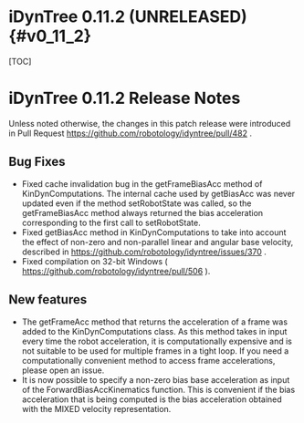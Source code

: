 iDynTree 0.11.2 (UNRELEASED)                                              {#v0_11_2}
========================

[TOC]

iDynTree 0.11.2 Release Notes
=========================

Unless noted otherwise, the changes in this patch release were introduced in Pull Request https://github.com/robotology/idyntree/pull/482 .

Bug Fixes
---------
* Fixed cache invalidation bug in the getFrameBiasAcc method of KinDynComputations. The internal
  cache used by getBiasAcc was never updated even if the method setRobotState was called, so the
  getFrameBiasAcc method always returned the bias acceleration corresponding to the first call to setRobotState.
* Fixed getBiasAcc method in KinDynComputations to take into account the effect of non-zero and non-parallel
  linear and angular base velocity, described in https://github.com/robotology/idyntree/issues/370 .
* Fixed compilation on 32-bit Windows ( https://github.com/robotology/idyntree/pull/506 ).   

New features
------------
* The getFrameAcc method that returns the acceleration of a frame was added to the KinDynComputations class.
  As this method takes in input every time the robot acceleration, it is computationally expensive and
  is not suitable to be used for multiple frames in a tight loop. If you need a computationally convenient
  method to access frame accelerations, please open an issue.
* It is now possible to specify a non-zero bias base acceleration as input of the ForwardBiasAccKinematics function.
  This is convenient if the bias acceleration that is being computed is the bias acceleration obtained with the
  MIXED velocity representation.


